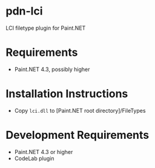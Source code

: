 # pdn-lci
LCI filetype plugin for Paint.NET

# Requirements
- Paint.NET 4.3, possibly higher

# Installation Instructions
- Copy `lci.dll` to [Paint.NET root directory]/FileTypes

# Development Requirements
- Paint.NET 4.3 or higher
- CodeLab plugin
